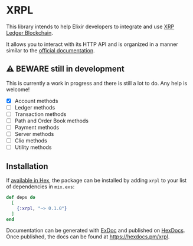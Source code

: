 # XRPL

This library intends to help Elixir developers to integrate and use [XRP Ledger Blockchain](https://xrpl.org/).

It allows you to interact with its HTTP API and is organized in a manner similar to the [official documentation](https://xrpl.org/http-websocket-apis.html).


## ⚠️ BEWARE still in development

This is currently a work in progress and there is still a lot to do. Any help is welcome!

- [x] Account methods 
- [ ] Ledger methods
- [ ] Transaction methods
- [ ] Path and Order Book methods
- [ ] Payment methods
- [ ] Server methods
- [ ] Clio methods
- [ ] Utility methods

## Installation

If [available in Hex](https://hex.pm/docs/publish), the package can be installed
by adding `xrpl` to your list of dependencies in `mix.exs`:

```elixir
def deps do
  [
    {:xrpl, "~> 0.1.0"}
  ]
end
```

Documentation can be generated with [ExDoc](https://github.com/elixir-lang/ex_doc)
and published on [HexDocs](https://hexdocs.pm). Once published, the docs can
be found at <https://hexdocs.pm/xrpl>.

